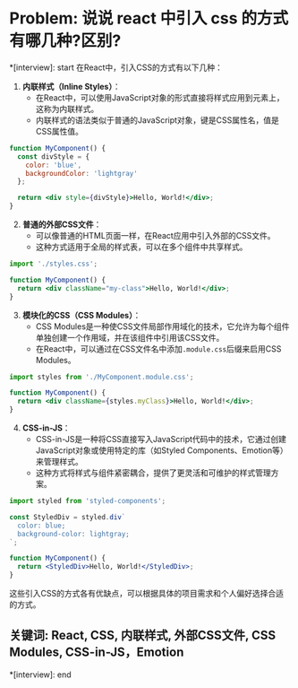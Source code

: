 # Problem: 说说 react 中引入 css 的方式有哪几种?区别?

*[interview]: start
在React中，引入CSS的方式有以下几种：

1. **内联样式（Inline Styles）**：
   - 在React中，可以使用JavaScript对象的形式直接将样式应用到元素上，这称为内联样式。
   - 内联样式的语法类似于普通的JavaScript对象，键是CSS属性名，值是CSS属性值。

```jsx
function MyComponent() {
  const divStyle = {
    color: 'blue',
    backgroundColor: 'lightgray'
  };

  return <div style={divStyle}>Hello, World!</div>;
}
```

2. **普通的外部CSS文件**：
   - 可以像普通的HTML页面一样，在React应用中引入外部的CSS文件。
   - 这种方式适用于全局的样式表，可以在多个组件中共享样式。

```jsx
import './styles.css';

function MyComponent() {
  return <div className="my-class">Hello, World!</div>;
}
```

3. **模块化的CSS（CSS Modules）**：
   - CSS Modules是一种使CSS文件局部作用域化的技术，它允许为每个组件单独创建一个作用域，并在该组件中引用该CSS文件。
   - 在React中，可以通过在CSS文件名中添加`.module.css`后缀来启用CSS Modules。

```jsx
import styles from './MyComponent.module.css';

function MyComponent() {
  return <div className={styles.myClass}>Hello, World!</div>;
}
```

4. **CSS-in-JS**：
   - CSS-in-JS是一种将CSS直接写入JavaScript代码中的技术，它通过创建JavaScript对象或使用特定的库（如Styled Components、Emotion等）来管理样式。
   - 这种方式将样式与组件紧密耦合，提供了更灵活和可维护的样式管理方案。

```jsx
import styled from 'styled-components';

const StyledDiv = styled.div`
  color: blue;
  background-color: lightgray;
`;

function MyComponent() {
  return <StyledDiv>Hello, World!</StyledDiv>;
}
```

这些引入CSS的方式各有优缺点，可以根据具体的项目需求和个人偏好选择合适的方式。

## 关键词: React, CSS, 内联样式, 外部CSS文件, CSS Modules, CSS-in-JS，Emotion
*[interview]: end

